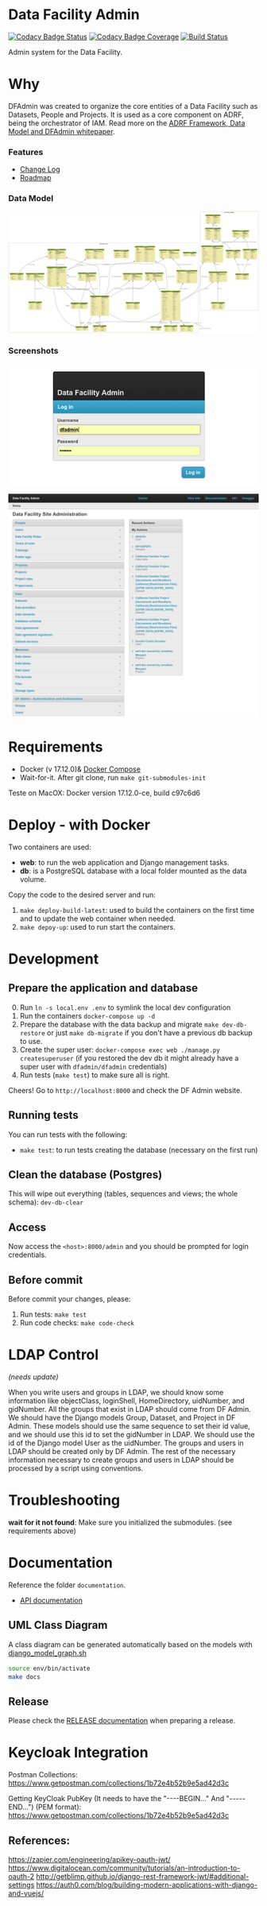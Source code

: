 # Data Facility Admin


[![Codacy Badge Status](https://api.codacy.com/project/badge/Grade/6b5106ff994c4087b9f8ec733f391299)](https://www.codacy.com?utm_source=github.com&amp;utm_medium=referral&amp;utm_content=NYU-Chicago-data-facility/dfadmin&amp;utm_campaign=Badge_Grade)
[![Codacy Badge Coverage](https://api.codacy.com/project/badge/Coverage/6b5106ff994c4087b9f8ec733f391299)](https://www.codacy.com?utm_source=github.com&utm_medium=referral&utm_content=NYU-Chicago-data-facility/dfadmin&utm_campaign=Badge_Coverage)
[![Build Status](https://jenkins.dev.adrf.cloud/buildStatus/icon?job=dfadmin%2Fmaster)](https://jenkins.dev.adrf.cloud/job/dfadmin/job/master/)

Admin system for the Data Facility.

# Why

DFAdmin was created to organize the core entities of a Data Facility such as Datasets, People and Projects. It is used as a core component on ADRF, being the orchestrator of IAM. Read more on the [ADRF Framework, Data Model and DFAdmin whitepaper](https://coleridgeinitiative.org/assets/docs/adrf_framework_whitepaper.pdf).

### Features
* [Change Log](documentation/CHANGELOG.md)
* [Roadmap](documentation/ROADMAP.md)

### Data Model
![Data Model](documentation/current_class_diagram.png)

### Screenshots

![DFAdmin V3 Login](documentation/screenshots/dfadmin_v3-login.png?raw=true "Title")

![DFAdmin V3 Home](documentation/screenshots/dfadmin_v3-home.png?raw=true "Title")


# Requirements

* Docker (v 17.12.0)& [Docker Compose](https://www.digitalocean.com/community/tutorials/how-to-install-and-use-docker-compose-on-centos-7)
* Wait-for-it. After git clone, run `make git-submodules-init`

Teste on MacOX: Docker version 17.12.0-ce, build c97c6d6

# Deploy - with Docker

Two containers are used:
* **web**: to run the web application and Django management tasks.
* **db**: is a PostgreSQL database with a local folder mounted as the data volume.

Copy the code to the desired server and run:
1. `make deploy-build-latest`: used to build the containers on the first time and to update the web container when needed.
2. `make depoy-up`: used to run start the containers.

# Development

## Prepare the application and database
0. Run `ln -s local.env .env` to symlink the local dev configuration
1. Run the containers `docker-compose up -d`
2. Prepare the database with the data backup and migrate `make dev-db-restore` or just `make db-migrate` if you don't have a previous db backup to use.
3. Create the super user: `docker-compose exec web ./manage.py createsuperuser` (if you restored the dev db it might already have a super user with `dfadmin/dfadmin` credentials)
4. Run tests (`make test`) to make sure all is right.

Cheers! Go to `http://localhost:8000` and check the DF Admin website.

## Running tests
You can run tests with the following:
* `make test`: to run tests creating the database (necessary on the first run)

## Clean the database (Postgres)
This will wipe out everything (tables, sequences and views; the whole schema): `dev-db-clear`

## Access
Now access the `<host>:8000/admin` and you should be prompted for login credentials.

## Before commit
Before commit your changes, please:
1. Run tests: `make test`
2. Run code checks: `make code-check`


# LDAP Control
_(needs update)_

When you write users and groups in LDAP, we should know some information like objectClass, loginShell, HomeDirectory, uidNumber, and gidNumber.
All the groups that exist in LDAP should come from DF Admin. We should have the Django models Group, Dataset, and Project in DF Admin. These models should use the same sequence to set their id value, and we should use this id to set the gidNumber in LDAP. We should use the id of the Django model User as the uidNumber. The groups and users in LDAP should be created only by DF Admin. The rest of the necessary information necessary to create groups and users in LDAP should be processed by a script using conventions.

# Troubleshooting

**wait for it not found**: Make sure you initialized the submodules. (see requirements above)

# Documentation

Reference the folder `documentation`.

* [API documentation](data_facility_admin/api)

## UML Class Diagram
A class diagram can be generated automatically based on the models with [django_model_graph.sh](https://gist.github.com/perrygeo/5380196)
```bash
source env/bin/activate
make docs
```

## Release

Please check the [RELEASE documentation](documentation/RELEASE.md) when preparing a release.  


# Keycloak Integration

Postman Collections: https://www.getpostman.com/collections/1b72e4b52b9e5ad42d3c

Getting KeyCloak PubKey (It needs to have the "----BEGIN..." And "-----END...") (PEM format): https://www.getpostman.com/collections/1b72e4b52b9e5ad42d3c

## References:
https://zapier.com/engineering/apikey-oauth-jwt/
https://www.digitalocean.com/community/tutorials/an-introduction-to-oauth-2
http://getblimp.github.io/django-rest-framework-jwt/#additional-settings
https://auth0.com/blog/building-modern-applications-with-django-and-vuejs/
